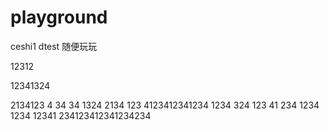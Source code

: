 # playground
ceshi1
dtest
随便玩玩








12312









12341324











2134123
4
34
34
1324
2134
123
4123412341234
1234
324
123
41
234
1234
1234
12341
234123412341234234

